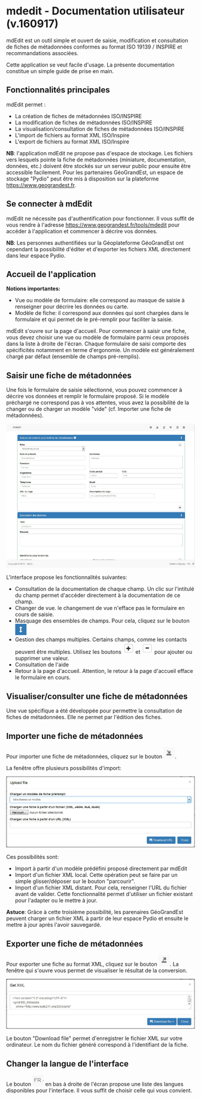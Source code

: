 # mdedit - Documentation utilisateur (v.160917)

mdEdit est un outil simple et ouvert de saisie, modification et consultation de fiches de métadonnées conformes au format ISO 19139 / INSPIRE et recommandations associées.

Cette application se veut facile d'usage. La présente documentation constitue un simple guide de prise en main.

## Fonctionnalités principales

mdEdit permet :

-   La création de fiches de métadonnées ISO/INSPIRE
-   La modification de fiches de métadonnées ISO/INSPIRE
-   La visualisation/consultation de fiches de métadonnées ISO/INSPIRE
-   L'import de fichiers au format XML ISO/Inspire
-   L'export de fichiers au format XML ISO/Inspire

**NB**: l'application mdEdit ne propose pas d'espace de stockage. Les fichiers vers lesquels pointe la fiche de métadonnées (miniature, documentation, données, etc.) doivent être stockés sur un serveur public pour ensuite être accessible facilement.
Pour les partenaires GéoGrandEst, un espace de stockage "Pydio" peut être mis à disposition sur la plateforme https://www.geograndest.fr.

## Se connecter à mdEdit

mdEdit ne nécessite pas d'authentification pour fonctionner. Il vous suffit de vous rendre à l'adresse https://www.geograndest.fr/tools/mdedit pour accéder à l'application et commencer à décrire vos données.

**NB**: Les personnes authentifiées sur la Géoplateforme GéoGrandEst ont cependant la possibilité d'éditer et d'exporter les fichiers XML directement dans leur espace Pydio.

## Accueil de l'application

**Notions importantes:**

-   Vue ou modèle de formulaire: elle correspond au masque de saisie à renseigner pour décrire les données ou carte.
-   Modèle de fiche: il correspond aux données qui sont chargées dans le formulaire et qui permet de le pré-remplir pour faciliter la saisie.

mdEdit s'ouvre sur la page d'accueil.
Pour commencer à saisir une fiche, vous devez choisir une vue ou modèle de formulaire parmi ceux proposés dans la liste à droite de l'écran. Chaque formulaire de saisi comporte des spécificités notamment en terme d'ergonomie. Un modèle est généralement chargé par défaut (ensemble de champs pré-remplis).

## Saisir une fiche de métadonnées

Une fois le formulaire de saisie sélectionné, vous pouvez commencer à décrire vos données et remplir le formulaire proposé.
Si le modèle préchargé ne correspond pas à vos attentes, vous avez la possibilité de la changer ou de charger un modèle "vide" (cf. Importer une fiche de métadonnées).

![screen_mdedit.jpg](userGuideImages/screen_mdedit.jpg)

L'interface propose les fonctionnalités suivantes:

-   Consultation de la documentation de chaque champ. Un clic sur l'intitulé du champ permet d'accéder directement à la documentation de ce champ.
    <!-- - Affichage en vue "Consultation" via le bouton ![bt_view.jpg](userGuideImages/bt_view.jpg) -->
-   Changer de vue. le changement de vue n'efface pas le formulaire en cours de saisie.
-   Masquage des ensembles de champs. Pour cela, cliquez sur le bouton ![bt_accordion.jpg](userGuideImages/bt_accordion.jpg)
    <!-- - Affichage de champs supplémentaires. Le bouton ![bt_showall.jpg](userGuideImages/bt_showall.jpg) permet d'afficher des champs plus techniques ou généralement auto-générés par l'application (identifiant de la fiche, encodage des caratères, etc.). -->
-   Gestion des champs multiples. Certains champs, comme les contacts peuvent être multiples. Utilisez les boutons ![bt_plus.jpg](userGuideImages/bt_plus.jpg) et ![bt_minus.jpg](userGuideImages/bt_minus.jpg) pour ajouter ou supprimer une valeur.
-   Consultation de l'aide
-   Retour à la page d'accueil. Attention, le retour à la page d'accueil efface le formulaire en cours.

<!--
**NB**: les utilisateur authentifiés sur la Géoplateforme geograndest.fr disposent d'un bouton supplémentaire ![bt_listxml.jpg](userGuideImages/bt_listxml.jpg) leur permettant de lister et d'éditer les fichiers de leur espace Pydio. L'utilisateur doit être administrateur de son catalogue.
-->

## Visualiser/consulter une fiche de métadonnées

<!-- Le bouton ![bt_view.jpg](userGuideImages/bt_view.jpg) permet de basculer en vue "consultation". La fiche est alors réorganisée selon une présentation plus adaptée à la lecture.
Pour revenir à la vue "édition", utilisez le bouton ![bt_edit.jpg](userGuideImages/bt_edit.jpg). -->

Une vue spécifique a été développée pour permettre la consultation de fiches de métadonnées.
Elle ne permet par l'édition des fiches.

## Importer une fiche de métadonnées

Pour importer une fiche de métadonnées, cliquez sur le bouton ![bt_import.jpg](userGuideImages/bt_import.jpg).

La fenêtre offre plusieurs possibilités d'import:

![modal_import.jpg](userGuideImages/modal_import.jpg)

Ces possibilités sont:

-   Import à partir d'un modèle prédéfini proposé directement par mdEdit
-   Import d'un fichier XML local. Cette opération peut se faire par un simple glisser/déposer sur le bouton "parcourir".
-   Import d'un fichier XML distant. Pour cela, renseigner l'URL du fichier avant de valider. Cette fonctionnalité permet d'utiliser un fichier existant pour l'adapter ou le mettre à jour.

**Astuce**: Grâce à cette troisième possibilité, les parenaires GéoGrandEst peuvent charger un fichier XML à partir de leur espace Pydio et ensuite le mettre à jour après l'avoir sauvegardé.

## Exporter une fiche de métadonnées

Pour exporter une fiche au format XML, cliquez sur le bouton ![bt_export.jpg](userGuideImages/bt_export.jpg).
La fenêtre qui s'ouvre vous permet de visualiser le résultat de la conversion.

![modal_export.jpg](userGuideImages/modal_export.jpg)

Le bouton "Download file" permet d'enregistrer le fichier XML sur votre ordinateur. Le nom du fichier généré correspond à l'identifiant de la fiche.

## Changer la langue de l'interface

Le bouton ![bt_lang.jpg](userGuideImages/bt_lang.jpg) en bas à droite de l'écran propose une liste des langues disponibles pour l'interface. Il vous suffit de choisir celle qui vous convient.

<!--
## Obtenir un permalien

Le bouton ![bt_link.jpg](userGuideImages/bt_link.jpg) en bas à droite de l'écran permet d'obtenir un permalien.
Le permalien permet de préciser:

- le model
- la vue
- un fichier XML si précisé dans l'URL
- la langue
-->

<!--
## Création et mise à jour d'une fiche de l'espace Pydio (utilisateurs authentifiés)

Comme indiqué précédemment, les utilisateurs authentifiés de la Géoplateforme GéoGrandEst peuvent:

- Lister les fichiers XML de leur espace Pydio (bouton ![bt_listxml.jpg](userGuideImages/bt_listxml.jpg))
- Editer les fichiers XMl de leur espace Pydio
- Téléverser les nouvelles fiches sur leur espace Pydio

![screen_listxml.jpg](userGuideImages/screen_listxml.jpg)
-->
